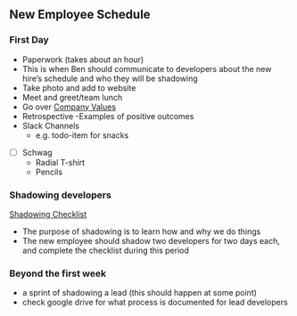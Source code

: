 ## New Employee Schedule

### First Day
- Paperwork (takes about an hour)
- This is when Ben should communicate to developers about the new hire’s schedule and who they will be shadowing
- Take photo and add to website
- Meet and greet/team lunch
- Go over [Company Values](./PROCESS_VALUES.md)
- Retrospective
  -Examples of positive outcomes
- Slack Channels
  - e.g. todo-item for snacks
- [ ] Schwag
  - Radial T-shirt
  - Pencils

### Shadowing developers
[Shadowing Checklist](./SHADOWING_CHECKLIST.md)
- The purpose of shadowing is to learn how and why we do things
- The new employee should shadow two developers for two days each, and complete the checklist during this period

### Beyond the first week
- a sprint of shadowing a lead (this should happen at some point)
- check google drive for what process is documented for lead developers
